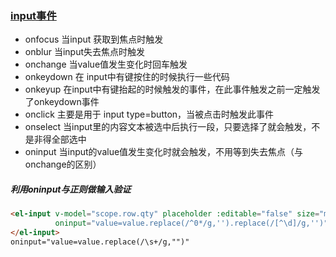 ### [input事件](https://www.jianshu.com/p/2f1933de55ad)

-  onfocus 当input 获取到焦点时触发 
-  onblur 当input失去焦点时触发 
-  onchange 当value值发生变化时回车触发 
-  onkeydown 在 input中有键按住的时候执行一些代码 
-  onkeyup 在input中有键抬起的时候触发的事件，在此事件触发之前一定触发了onkeydown事件 
-  onclick 主要是用于 input type=button，当被点击时触发此事件 
-  onselect 当input里的内容文本被选中后执行一段，只要选择了就会触发，不是非得全部选中 
-  oninput 当input的value值发生变化时就会触发，不用等到失去焦点（与onchange的区别） 

##### 利用oninput与正则做输入验证

```html
<el-input v-model="scope.row.qty" placeholder :editable="false" size="mini"
          oninput="value=value.replace(/^0*/g,'').replace(/[^\d]/g,'')">
</el-input>
oninput="value=value.replace(/\s+/g,"")"
```

